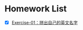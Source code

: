 # Homework List
- [x] [Exercise-01：拼出自己的英文名字](https://github.com/zhousiyuan12138/compuational_physics_N2015301020051/blob/master/Exercise-01.md)

